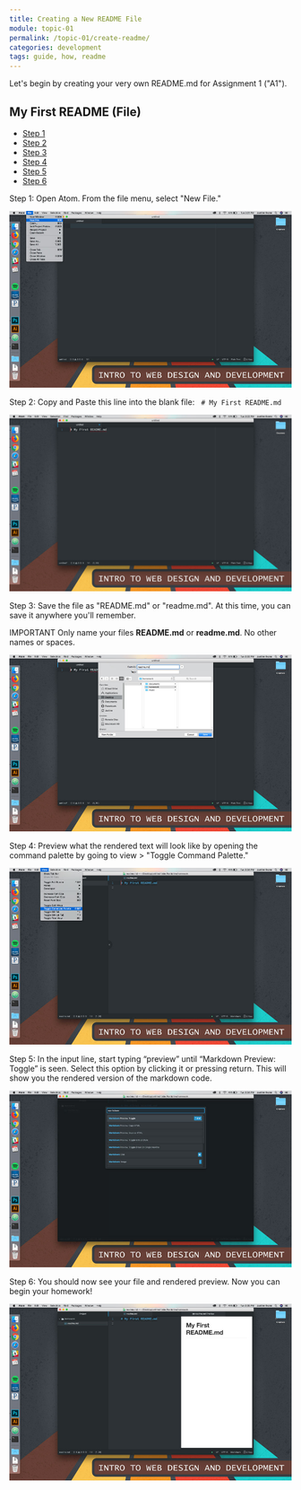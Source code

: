 ```yaml
---
title: Creating a New README File
module: topic-01
permalink: /topic-01/create-readme/
categories: development
tags: guide, how, readme
---
```


<div class="divider-heading"></div>

Let's begin by creating your very own README.md for Assignment 1 ("A1").

## My First README (File)
<ul class="nav nav-tabs">
  <li class="active"><a href="#step1" data-toggle="tab">Step 1</a></li>
  <li><a href="#step2" data-toggle="tab">Step 2</a></li>
  <li><a href="#step3" data-toggle="tab">Step 3</a></li>
  <li><a href="#step4" data-toggle="tab">Step 4</a></li>
  <li><a href="#step5" data-toggle="tab">Step 5</a></li>
  <li><a href="#step6" data-toggle="tab">Step 6</a></li>
</ul>
<div id="myTabContent" class="tab-content">
  <div class="tab-pane fade active in" id="step1">
    <p>Step 1: Open Atom. From the file menu, select "New File."</p>
    <img src="../img/atom-new-readme-1.jpg" alt="Creating a new file in Atom" />
  </div>
  <div class="tab-pane fade" id="step2">
    <p>Step 2: Copy and Paste this line into the blank file: &nbsp;&nbsp;<code># My First README.md</code></p>
    <img src="../img/atom-new-readme-2.jpg" alt="First line in the Atom editor" />
  </div>
  <div class="tab-pane fade" id="step3">
    <p>Step 3: Save the file as "README.md" or "readme.md". At this time, you can save it anywhere you'll remember.</p>
    <p><span class="label label-danger">IMPORTANT</span> Only name your files <b>README.md</b> or <b>readme.md</b>. No other names or spaces.</p>
    <img src="../img/atom-new-readme-3.jpg" alt="Saving a new readme in Atom" />
  </div>
  <div class="tab-pane fade" id="step4">
    <p>Step 4: Preview what the rendered text will look like by opening the command palette by going to view > "Toggle Command Palette."</p>
    <img src="../img/atom-new-readme-4.jpg" alt="Toggled command palette" />
  </div>
  <div class="tab-pane fade" id="step5">
    <p>Step 5: In the input line, start typing “preview” until “Markdown Preview: Toggle” is seen. Select this option by clicking it or pressing return. This will show you the rendered version of the markdown code.</p>
    <img src="../img/atom-new-readme-5.jpg" alt="Using the markdown preview" />
  </div>
  <div class="tab-pane fade" id="step6">
    <p>Step 6: You should now see your file and rendered preview. Now you can begin your homework!</p>
    <img src="../img/atom-new-readme-6.jpg" alt="Markdown preview" />
  </div>
</div>
